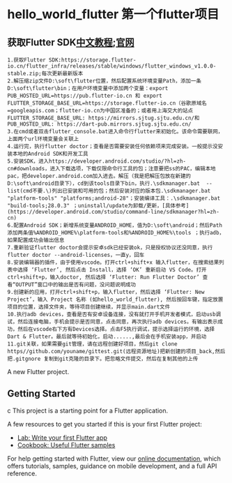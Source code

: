 # hello_world_flutter 第一个flutter项目

## 获取Flutter SDK[中文教程](https://flutterchina.club/get-started/install/);[官网](https://flutter.io/docs/get-started/install)
    1.获取Flutter SDK:https://storage.flutter-io.cn/flutter_infra/releases/stable/windows/flutter_windows_v1.0.0-stable.zip;每次更新最新版本
    2.解压缩zip文件D:\soft\flutter位置，然后配置系统环境变量Path，添加一条D:\soft\flutter\bin；在用户环境变量中添加两个变量：export PUB_HOSTED_URL=https://pub.flutter-io.cn 和 export FLUTTER_STORAGE_BASE_URL=https://storage.flutter-io.cn（谷歌原域名=googleapis.com；flutter-io.cn为中国区准备的；或者用上海交大的站点FLUTTER_STORAGE_BASE_URL: https://mirrors.sjtug.sjtu.edu.cn/和PUB_HOSTED_URL: https://dart-pub.mirrors.sjtug.sjtu.edu.cn/
    3.在cmd或者双击flutter_console.bat进入命令行flutter来初始化。该命令需要联网，上面两个url环境变量会关联上
    4.运行完，执行flutter doctor；查看是否需要安装任何依赖项来完成安装。一般提示没安装本地的Android SDK和开发工具
    5.安装SDK，进入https://developer.android.com/studio/?hl=zh-cn#downloads，进入下载选项，下载仅限命令行工具的包；注意要把ss的PAC，编辑本地pac，把developer.android.com加入进去。解压（我是把解压包放在新建的D:\soft\android目录下），cd到该tools目录下bin，执行.\sdkmanager.bat  --list(cmd不要.\)列出已安装和可用的包；然后安装对应的版本包.\sdkmanager.bat  "platform-tools" "platforms;android-28"；安装编译工具：.\sdkmanager.bat  "build-tools;28.0.3" ；uninstall/update为卸载/更新，[具体参考](https://developer.android.com/studio/command-line/sdkmanager?hl=zh-cn)
    6.配置Android SDK；新增系统变量ANDROID_HOME，值为D:\soft\android；然后Path添加两条值%ANDROID_HOME%\platform-tools和%ANDROID_HOME%\tools ；执行adb，如果配置成功会输出信息
    7.重新验证flutter doctor会提示安卓sdk已经安装ok，只是授权协议还没同意，执行flutter doctor --android-licenses，一直y，回车
    8.安装编辑器的插件，由于使用vscode。打开ctrl+shift+x 输入flutter，在搜索结果列表中选择 ‘Flutter’, 然后点击 Install，选择 ‘OK’ 重新启动 VS Code。打开ctrl+shift+p，输入doctor, 然后选择 ‘Flutter: Run Flutter Doctor’ 查看“OUTPUT”窗口中的输出是否有问题，没问题说明成功
    9.创建新的应用，打开ctrl+shift+p，输入flutter，然后选择 ‘Flutter: New Project’，输入 Project 名称 (如hello_world_flutter), 然后按回车键，指定放置项目的位置，选择文件夹，等待项目创建继续，并显示main.dart文件
    10.执行adb devices，查看是否有安卓设备连接，没有就打开手机开发者模式，启动usb调试，然后连接电脑，手机会提示是否同意，点击同意，再次执行adb devices。有输出表示成功，然后在vscode右下方有Devices选择。点击F5执行调试，提示选择运行的环境，选择Dart & Flutter。最后就等待初始化，启动......,最后会在手机安装app，并启动
    11.git关联，如果需要git管理，请在远程创建好项目，然后git clone https//github.com/youname/gittest.git(远程资源地址)把新创建的项目_back,然后把.gitgnore 复制到git克隆的目录下。把忽略文件提交，然后在复制其他的上传

A new Flutter project.

## Getting Started
c
This project is a starting point for a Flutter application.

A few resources to get you started if this is your first Flutter project:

- [Lab: Write your first Flutter app](https://flutter.io/docs/get-started/codelab)
- [Cookbook: Useful Flutter samples](https://flutter.io/docs/cookbook)

For help getting started with Flutter, view our 
[online documentation](https://flutter.io/docs), which offers tutorials, 
samples, guidance on mobile development, and a full API reference.
